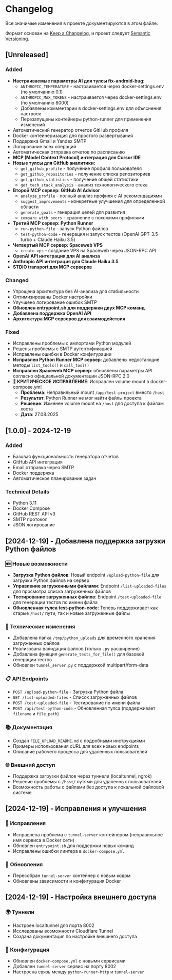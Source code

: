 # Changelog

Все значимые изменения в проекте документируются в этом файле.

Формат основан на [Keep a Changelog](https://keepachangelog.com/ru/1.0.0/),
и проект следует [Semantic Versioning](https://semver.org/lang/ru/).

## [Unreleased]

### Added
- **Настраиваемые параметры AI для тулсы fix-android-bug**:
  - `ANTHROPIC_TEMPERATURE` - настраивается через docker-settings.env (по умолчанию 0.1)
  - `ANTHROPIC_MAX_TOKENS` - настраивается через docker-settings.env (по умолчанию 8000)
  - Добавлены комментарии в docker-settings.env для объяснения настроек
  - Перезапущены контейнеры python-runner для применения изменений
- Автоматический генератор отчетов GitHub профиля
- Docker контейнеризация для простого развертывания
- Поддержка Gmail и Yandex SMTP
- Логирование всех операций
- Автоматическая отправка отчетов по расписанию
- **MCP (Model Context Protocol) интеграция для Cursor IDE**
- **Новые тулсы для GitHub аналитики:**
  - `get_github_profile` - получение профиля пользователя
  - `get_github_repositories` - получение списка репозиториев
  - `get_github_statistics` - получение общей статистики
  - `get_tech_stack_analysis` - анализ технологического стека
- **Второй MCP сервер: GitHub AI Advisor**
  - `analyze_profile` - полный анализ профиля с AI рекомендациями
  - `suggest_improvements` - конкретные улучшения для определенной области
  - `generate_goals` - генерация целей для развития
  - `compare_with_peers` - сравнение с похожими профилями
- **Третий MCP сервер: Python Runner**
  - `run-python-file` - запуск Python файлов
  - `test-python-code` - генерация и запуск тестов (OpenAI GPT-3.5-turbo + Claude Haiku 3.5)
- **Четвертый MCP сервер: Spaceweb VPS**
  - `create-vps` - создание VPS на Spaceweb через JSON-RPC API
- **OpenAI API интеграция для AI анализа**
- **Anthropic API интеграция для Claude Haiku 3.5**
- **STDIO transport для MCP серверов**

### Changed
- Упрощена архитектура без AI-анализа для стабильности
- Оптимизированы Docker настройки
- Улучшено логирование ошибок SMTP
- **Обновлен entrypoint.sh для поддержки двух MCP команд**
- **Добавлена поддержка OpenAI API**
- **Архитектура MCP серверов для взаимодействия**

### Fixed
- Исправлены проблемы с импортами Python модулей
- Решены проблемы с SMTP аутентификацией
- Исправлены ошибки в Docker конфигурации
- **Исправлен Python Runner MCP сервер**: добавлены недостающие методы `list_tools()` и `call_tool()`
- **Исправлен Spaceweb MCP сервер**: обновлены параметры API согласно официальной документации JSON-RPC 2.0
- **🚨 КРИТИЧЕСКОЕ ИСПРАВЛЕНИЕ**: Исправлен volume mount в docker-compose.yml
  - **Проблема**: Неправильный mount `/app/test-project` вместо `/host`
  - **Результат**: Python Runner не мог найти файлы проекта
  - **Решение**: Изменен volume mount на `/host` для доступа к файлам хоста
  - **Дата**: 27.08.2025

## [1.0.0] - 2024-12-19

### Added
- Базовая функциональность генератора отчетов
- GitHub API интеграция
- Email отправка через SMTP
- Docker поддержка
- Автоматическое планирование задач

### Technical Details
- Python 3.11
- Docker Compose
- GitHub REST API v3
- SMTP протокол
- JSON логирование

## [2024-12-19] - Добавлена поддержка загрузки Python файлов

### 🆕 Новые возможности
- **Загрузка Python файлов**: Новый endpoint `/upload-python-file` для загрузки Python файлов на сервер
- **Управление загруженными файлами**: Endpoint `/list-uploaded-files` для просмотра списка загруженных файлов
- **Тестирование загруженных файлов**: Endpoint `/test-uploaded-file` для генерации тестов по имени файла
- **Обновленная тулса test-python-code**: Теперь поддерживает как старые `/host/` пути, так и новые загруженные файлы

### 🔧 Технические изменения
- Добавлена папка `/tmp/python_uploads` для временного хранения загруженных файлов
- Реализована валидация файлов (только `.py` расширение)
- Добавлена функция `generate_tests_for_file()` для базовой генерации тестов
- Обновлен `tunnel_server.py` с поддержкой multipart/form-data

### 📋 API Endpoints
- `POST /upload-python-file` - Загрузка Python файла
- `GET /list-uploaded-files` - Список загруженных файлов  
- `POST /test-uploaded-file` - Тестирование по имени файла
- `POST /api/test-python-code` - Обновленная тулса (поддерживает `filename` и `file_path`)

### 📚 Документация
- Создан `FILE_UPLOAD_README.md` с подробными инструкциями
- Примеры использования cURL для всех новых endpoints
- Описание рабочего процесса для удаленных пользователей

### 🌐 Внешний доступ
- Поддержка загрузки файлов через туннели (localtunnel, ngrok)
- Решение проблемы с `/host/` путями для удаленных пользователей
- Возможность работы с файлами без доступа к локальной файловой системе

## [2024-12-19] - Исправления и улучшения

### 🐛 Исправления
- Исправлена проблема с `tunnel-server` контейнером (неправильное имя сервиса в Docker сети)
- Обновлен `entrypoint.sh` для поддержки новых команд
- Исправлены ошибки линтера в `docker-compose.yml`

### 🔄 Обновления
- Пересобран `tunnel-server` контейнер с новым кодом
- Обновлены зависимости и конфигурация Docker

## [2024-12-19] - Настройка внешнего доступа

### 🌍 Туннели
- Настроен localtunnel для порта 8002
- Исследованы возможности Cloudflare Tunnel
- Создана документация по настройке внешнего доступа

### 📝 Конфигурация
- Обновлен `docker-compose.yml` с новыми сервисами
- Добавлен `tunnel-server` сервис на порту 8002
- Настроена связь между `python-runner-http` и `tunnel-server`
